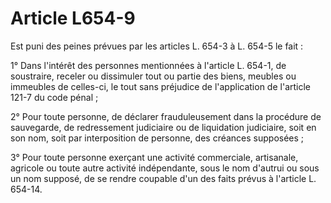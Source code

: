 # Article L654-9

Est puni des peines prévues par les articles L. 654-3 à L. 654-5 le fait :

1° Dans l'intérêt des personnes mentionnées à l'article L. 654-1, de soustraire, receler ou dissimuler tout ou partie des biens, meubles ou immeubles de celles-ci, le tout sans préjudice de l'application de l'article 121-7 du code pénal ;

2° Pour toute personne, de déclarer frauduleusement dans la procédure de sauvegarde, de redressement judiciaire ou de liquidation judiciaire, soit en son nom, soit par interposition de personne, des créances supposées ;

3° Pour toute personne exerçant une activité commerciale, artisanale, agricole ou toute autre activité indépendante, sous le nom d'autrui ou sous un nom supposé, de se rendre coupable d'un des faits prévus à l'article L. 654-14.
